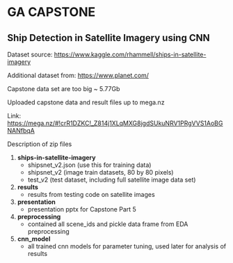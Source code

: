 # GA CAPSTONE
## Ship Detection in Satellite Imagery using CNN

Dataset source: https://www.kaggle.com/rhammell/ships-in-satellite-imagery

Additional dataset from: https://www.planet.com/

Capstone data set are too big ~ 5.77Gb

Uploaded capstone data and result files up to mega.nz

Link: https://mega.nz/#!crR1DZKC!_Z814j1XLqMXG8jgdSUkuNRV1PRgVVS1AoBGNANfbqA

Description of zip files

1. **ships-in-satellite-imagery**
    - shipsnet_v2.json (use this for training data)
    - shipsnet_v2 (image train datasets, 80 by 80 pixels)
    - test_v2 (test dataset, including full satellite image data set)
2. **results** 
    - results from testing code on satellite images
3. **presentation** 
    - presentation pptx for Capstone Part 5
4. **preprocessing** 
    - contained all scene_ids and pickle data frame from EDA preprocessing
5. **cnn_model**
    - all trained cnn models for parameter tuning, used later for analysis of results
